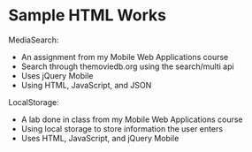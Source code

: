 # Sample HTML Works

MediaSearch:
- An assignment from my Mobile Web Applications course
- Search through themoviedb.org using the search/multi api
- Uses jQuery Mobile
- Using HTML, JavaScript, and JSON

LocalStorage:
- A lab done in class from my Mobile Web Applications course
- Using local storage to store information the user enters
- Uses HTML, JavaScript, and jQuery Mobile
